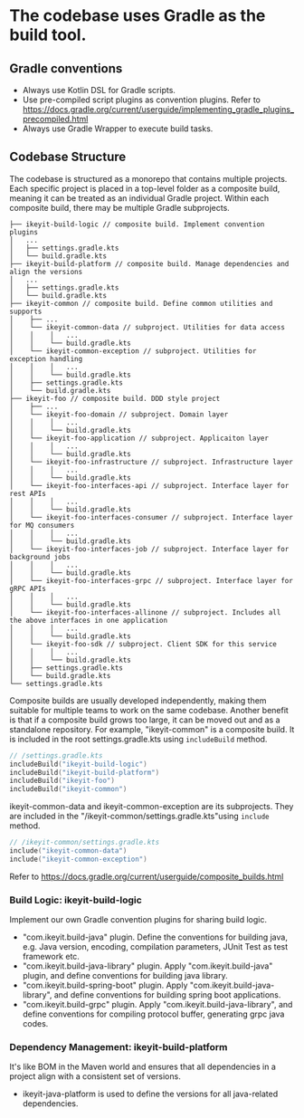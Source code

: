 # The codebase uses Gradle as the build tool.
## Gradle conventions
- Always use Kotlin DSL for Gradle scripts.
- Use pre-compiled script plugins as convention plugins. Refer to https://docs.gradle.org/current/userguide/implementing_gradle_plugins_precompiled.html
- Always use Gradle Wrapper to execute build tasks.

## Codebase Structure
The codebase is structured as a monorepo that contains multiple projects.
Each specific project is placed in a top-level folder as a composite build, meaning it can be treated as an individual Gradle project.
Within each composite build, there may be multiple Gradle subprojects.
```
├── ikeyit-build-logic // composite build. Implement convention plugins
│   ...
│   ├── settings.gradle.kts
│   └── build.gradle.kts
├── ikeyit-build-platform // composite build. Manage dependencies and align the versions
│   ...
│   ├── settings.gradle.kts
│   └── build.gradle.kts
├── ikeyit-common // composite build. Define common utilities and supports
│    ├── ...
│    └── ikeyit-common-data // subproject. Utilities for data access
│    │    │   ...
│    │    └── build.gradle.kts
│    └── ikeyit-common-exception // subproject. Utilities for exception handling
│    │    │   ...
│    │    └── build.gradle.kts
│    ├── settings.gradle.kts
│    └── build.gradle.kts
├── ikeyit-foo // composite build. DDD style project
│    ├── ...
│    └── ikeyit-foo-domain // subproject. Domain layer
│    │    │   ...
│    │    └── build.gradle.kts
│    └── ikeyit-foo-application // subproject. Applicaiton layer
│    │    │   ...
│    │    └── build.gradle.kts
│    └── ikeyit-foo-infrastructure // subproject. Infrastructure layer
│    │    │   ...
│    │    └── build.gradle.kts
│    └── ikeyit-foo-interfaces-api // subproject. Interface layer for rest APIs
│    │    │   ...
│    │    └── build.gradle.kts
│    └── ikeyit-foo-interfaces-consumer // subproject. Interface layer for MQ consumers
│    │    │   ...
│    │    └── build.gradle.kts
│    └── ikeyit-foo-interfaces-job // subproject. Interface layer for background jobs
│    │    │   ...
│    │    └── build.gradle.kts
│    └── ikeyit-foo-interfaces-grpc // subproject. Interface layer for gRPC APIs
│    │    │   ...
│    │    └── build.gradle.kts
│    └── ikeyit-foo-interfaces-allinone // subproject. Includes all the above interfaces in one application
│    │    │   ...
│    │    └── build.gradle.kts
│    └── ikeyit-foo-sdk // subproject. Client SDK for this service
│    │    │   ...
│    │    └── build.gradle.kts
│    ├── settings.gradle.kts
│    └── build.gradle.kts
└── settings.gradle.kts
```
Composite builds are usually developed independently, making them suitable for multiple teams to work on the same codebase. Another benefit is that if a composite build grows too large, it can be moved out and as a standalone repository. 
For example, "ikeyit-common" is a composite build. It is included in the root settings.gradle.kts using `includeBuild` method.
```kotlin
// /settings.gradle.kts
includeBuild("ikeyit-build-logic")
includeBuild("ikeyit-build-platform")
includeBuild("ikeyit-foo")
includeBuild("ikeyit-common")
```
ikeyit-common-data and ikeyit-common-exception are its subprojects. They are included in the "/ikeyit-common/settings.gradle.kts"using `include` method.
```kotlin
// /ikeyit-common/settings.gradle.kts
include("ikeyit-common-data")
include("ikeyit-common-exception")
```
Refer to https://docs.gradle.org/current/userguide/composite_builds.html

### Build Logic: ikeyit-build-logic
Implement our own Gradle convention plugins for sharing build logic. 
- "com.ikeyit.build-java" plugin. Define the conventions for building java, e.g. Java version, encoding, compilation parameters, JUnit Test as test framework etc.
- "com.ikeyit.build-java-library" plugin. Apply "com.ikeyit.build-java" plugin, and define conventions for building java library.
- "com.ikeyit.build-spring-boot" plugin. Apply "com.ikeyit.build-java-library", and define  conventions for building spring boot applications.
- "com.ikeyit.build-grpc" plugin. Apply "com.ikeyit.build-java-library", and define conventions for compiling protocol buffer, generating grpc java codes.

### Dependency Management: ikeyit-build-platform
It's like BOM in the Maven world and ensures that all dependencies in a project align with a consistent set of versions.
- ikeyit-java-platform is used to define the versions for all java-related dependencies.